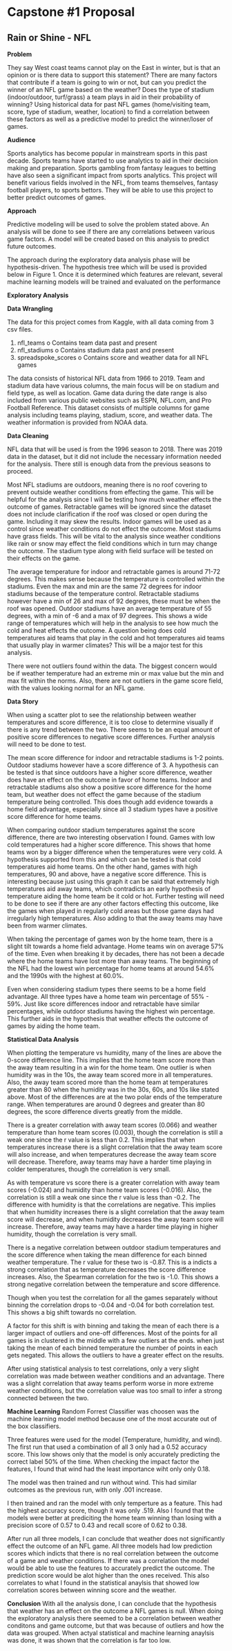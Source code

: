 # Capstone #1 Proposal
## Rain or Shine - NFL


**Problem**

They say West coast teams cannot play on the East in winter, but is that an opinion or is there data to support this statement? There are many factors that contribute if a team is going to win or not, but can you predict the winner of an NFL game based on the weather? Does the type of stadium (indoor/outdoor, turf/grass) a team plays in aid in their probability of winning?  Using historical data for past NFL games (home/visiting team, score, type of stadium, weather, location) to find a correlation between these factors as well as a predictive model to predict the winner/loser of games.

**Audience**

Sports analytics has become popular in mainstream sports in this past decade. Sports teams have started to use analytics to aid in their decision making and preparation. Sports gambling from fantasy leagues to betting have also seen a significant impact from sports analytics. This project will benefit various fields involved in the NFL, from teams themselves, fantasy football players, to sports bettors. They will be able to use this project to better predict outcomes of games.

**Approach**

Predictive modeling will be used to solve the problem stated above. An analysis will be done to see if there are any correlations between various game factors. A model will be created based on this analysis to predict future outcomes. 

The approach during the exploratory data analysis phase will be hypothesis-driven.  The hypothesis tree which will be used is provided below in Figure 1. Once it is determined which features are relevant, several machine learning models will be trained and evaluated on the performance


**Exploratory Analysis**

**Data Wrangling**

The data for this project comes from Kaggle, with all data coming from 3 csv files.
1.	nfl_teams
  o	Contains team data past and present
2.	nfl_stadiums
  o	Contains stadium data past and present
3.	spreadspoke_scores
  o	Contains score and weather data for all NFL games

The data consists of historical NFL data from 1966 to 2019. Team and stadium data have various columns, the main focus will be on stadium and field type, as well as location. Game data during the date range is also included from various public websites such as ESPN, NFL.com, and Pro Football Reference. This dataset consists of multiple columns for game analysis including teams playing, stadium, score, and weather data. The weather information is provided from NOAA data. 

**Data Cleaning**

NFL data that will be used is from the 1996 season to 2018. There was 2019 data in the dataset, but it did not include the necessary information needed for the analysis. There still is enough data from the previous seasons to proceed. 

Most NFL stadiums are outdoors, meaning there is no roof covering to prevent outside weather conditions from effecting the game. This will be helpful for the analysis since I will be testing how much weather effects the outcome of games. Retractable games will be ignored since the dataset does not include clarification if the roof was closed or open during the game. Including it may skew the results. Indoor games will be used as a control since weather conditions do not effect the outcome. Most stadiums have grass fields. This will be vital to the analysis since weather conditions like rain or snow may effect the field conditions which in turn may change the outcome. The stadium type along with field surface will be tested on their effects on the game.

The average temperature for indoor and retractable games is around 71-72 degrees. This makes sense because the temperature is controlled within the stadiums. Even the max and min are the same 72 degrees for indoor stadiums because of the temperature control. Retractable stadiums however have a min of 26 and max of 92 degrees, these must be when the roof was opened. Outdoor stadiums have an average temperature of 55 degrees, with a min of -6 and a max of 97 degrees. This shows a wide range of temperatures which will help in the analysis to see how much the cold and heat effects the outcome. A question being does cold temperatures aid teams that play in the cold and hot temperatures aid teams that usually play in warmer climates? This will be a major test for this analysis.

There were not outliers found within the data. The biggest concern would be if weather temperature had an extreme min or max value but the min and max fit within the norms. Also, there are not outliers in the game score field, with the values looking normal for an NFL game.

**Data Story**

When using a scatter plot to see the relationship between weather temperatures and score difference, it is too close to determine visually if there is any trend between the two. There seems to be an equal amount of positive score differences to negative score differences. Further analysis will need to be done to test.

The mean score difference for indoor and retractable stadiums is 1-2 points. Outdoor stadiums however have a score difference of 3. A hypothesis can be tested is that since outdoors have a higher score difference, weather does have an effect on the outcome in favor of home teams. Indoor and retractable stadiums also show a positive score difference for the home team, but weather does not effect the game because of the stadium temperature being controlled. This does though add evidence towards a home field advantage, especially since all 3 stadium types have a positive score difference for home teams.

When comparing outdoor stadium temperatures against the score difference, there are two interesting observation I found. Games with low cold temperatures had a higher score difference. This shows that home teams won by a bigger difference when the temperatures were very cold. A hypothesis supported from this and which can be tested is that cold temperatures aid home teams. On the other hand, games with high temperatures, 90 and above, have a negative score difference. This is interesting because just using this graph it can be said that extremely high temperatures aid away teams, which contradicts an early hypothesis of temperature aiding the home team be it cold or hot. Further testing will need to be done to see if there are any other factors effecting this outcome, like the games when played in regularly cold areas but those game days had irregularly high temperatures. Also adding to that the away teams may have been from warmer climates.

When taking the percentage of games won by the home team, there is a slight tilt towards a home field advantage. Home teams win on average 57% of the time. Even when breaking it by decades, there has not been a decade where the home teams have lost more than away teams. The beginning of the NFL had the lowest win percentage for home teams at around 54.6% and the 1990s with the highest at 60.0%.

Even when considering stadium types there seems to be a home field advantage. All three types have a home team win percentage of 55% - 59%. Just like score differences indoor and retractable have similar percentages, while outdoor stadiums having the highest win percentage. This further aids in the hypothesis that weather effects the outcome of games by aiding the home team.

**Statistical Data Analysis**

When plotting the temperature vs humidity, many of the lines are above the 0-score difference line. This implies that the home team score more than the away team resulting in a win for the home team. One outlier is when humidity was in the 10s, the away team scored more in all temperatures. Also, the away team scored more than the home team at temperatures greater than 80 when the humidity was in the 30s, 60s, and 10s like stated above. Most of the differences are at the two polar ends of the temperature range. When temperatures are around 0 degrees and greater than 80 degrees, the score difference diverts greatly from the middle.

There is a greater correlation with away team scores (0.066) and weather temperature than home team scores (0.003), though the correlation is still a weak one since the r value is less than 0.2. This implies that when temperatures increase there is a slight correlation that the away team score will also increase, and when temperatures decrease the away team score will decrease. Therefore, away teams may have a harder time playing in colder temperatures, though the correlation is very small.

As with temperature vs score there is a greater correlation with away team scores (-0.024) and humidity than home team scores (-0.016). Also, the correlation is still a weak one since the r value is less than -0.2.
The difference with humidity is that the correlations are negative. This implies that when humidity increases there is a slight correlation that the away team score will decrease, and when humidity decreases the away team score will increase. Therefore, away teams may have a harder time playing in higher humidity, though the correlation is very small.

There is a negative correlation between outdoor stadium temperatures and the score difference when taking the mean difference for each binned weather temperature. The r value for these two is -0.87. This is a indicts a strong correlation that as temperature decreases the score difference increases. Also, the Spearman correlation for the two is -1.0. This shows a strong negative correlation between the temperature and score difference.

Though when you test the correlation for all the games separately without binning the correlation drops to -0.04 and -0.04 for both correlation test. This shows a big shift towards no correlation.

A factor for this shift is with binning and taking the mean of each there is a larger impact of outliers and one-off differences. Most of the points for all games is in clustered in the middle with a few outliers at the ends. when just taking the mean of each binned temperature the number of points in each gets negated. This allows the outliers to have a greater effect on the results.

After using statistical analysis to test correlations, only a very slight correlation was made between weather conditions and an advantage. There was a slight correlation that away teams perform worse in more extreme weather conditions, but the correlation value was too small to infer a strong connected between the two.

**Machine Learning**
Random Forrest Classifier was choosen was the machine learning model method because one of the most accurate out of the box classifiers.

Three features were used for the model (Temperature, humidity, and wind). The first run that used a combination of all 3 only had a 0.52 accuracy score. This low shows only that the model is only accurately predicting the correct label 50% of the time. When checking the impact factor the features, I found that wind had the least importance wiht only only 0.18.

The model was then trained and run without wind. This had similar outcomes as the previous run, with only .001 increase. 

I then trained and ran the model with only temperture as a feature. This had the highest accuracy score, though it was only .519. Also I found that the models were better at prediciting the home team winning than losing with a precision score of 0.57 to 0.43 and recall score of 0.62 to 0.38. 

After run all three models, I can conclude that weather does not significantly effect the outcome of an NFL game. All three models had low prediction scores which indicts that there is no real correlation between the outcome of a game and weather conditions. If there was a correlation the model would be able to use the features to accurately predict the outcome. The prediction score would be alot higher than the ones received. This also correlates to what I found in the statistical anaylsis that showed low correlation scores between winning score and the weather.

**Conclusion**
With all the analysis done, I can conclude that the hypothesis that weather has an effect on the outcome a NFL games is null. When doing the exploratory analysis there seemed to be a correlation between weather conditons and game outcome, but that was because of outliers and how the data was grouped. When actyal statistical and machine learning anaylsis was done, it was shown that the correlation is far too low. 

